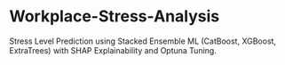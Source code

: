 # Workplace-Stress-Analysis
Stress Level Prediction using Stacked Ensemble ML (CatBoost, XGBoost, ExtraTrees) with SHAP Explainability and Optuna Tuning.
